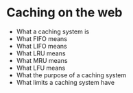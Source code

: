 # Caching on the web

-    What a caching system is
-    What FIFO means
-    What LIFO means
-    What LRU means
-    What MRU means
-    What LFU means
-    What the purpose of a caching system
-    What limits a caching system have
